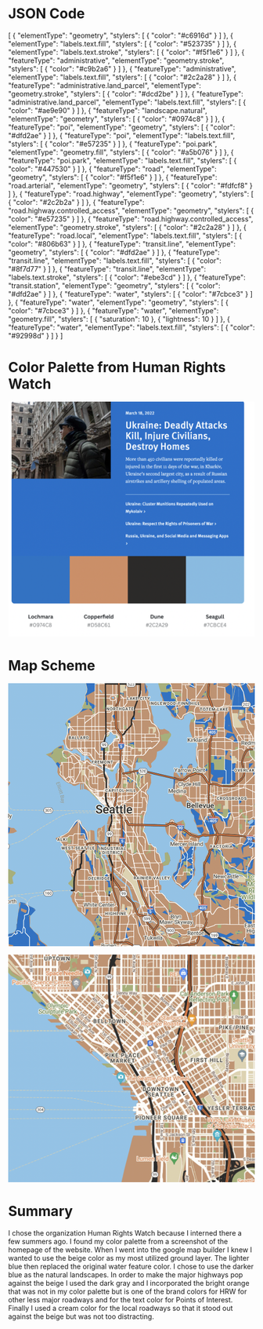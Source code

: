 # JSON Code

[
  {
    "elementType": "geometry",
    "stylers": [
      {
        "color": "#c6916d"
      }
    ]
  },
  {
    "elementType": "labels.text.fill",
    "stylers": [
      {
        "color": "#523735"
      }
    ]
  },
  {
    "elementType": "labels.text.stroke",
    "stylers": [
      {
        "color": "#f5f1e6"
      }
    ]
  },
  {
    "featureType": "administrative",
    "elementType": "geometry.stroke",
    "stylers": [
      {
        "color": "#c9b2a6"
      }
    ]
  },
  {
    "featureType": "administrative",
    "elementType": "labels.text.fill",
    "stylers": [
      {
        "color": "#2c2a28"
      }
    ]
  },
  {
    "featureType": "administrative.land_parcel",
    "elementType": "geometry.stroke",
    "stylers": [
      {
        "color": "#dcd2be"
      }
    ]
  },
  {
    "featureType": "administrative.land_parcel",
    "elementType": "labels.text.fill",
    "stylers": [
      {
        "color": "#ae9e90"
      }
    ]
  },
  {
    "featureType": "landscape.natural",
    "elementType": "geometry",
    "stylers": [
      {
        "color": "#0974c8"
      }
    ]
  },
  {
    "featureType": "poi",
    "elementType": "geometry",
    "stylers": [
      {
        "color": "#dfd2ae"
      }
    ]
  },
  {
    "featureType": "poi",
    "elementType": "labels.text.fill",
    "stylers": [
      {
        "color": "#e57235"
      }
    ]
  },
  {
    "featureType": "poi.park",
    "elementType": "geometry.fill",
    "stylers": [
      {
        "color": "#a5b076"
      }
    ]
  },
  {
    "featureType": "poi.park",
    "elementType": "labels.text.fill",
    "stylers": [
      {
        "color": "#447530"
      }
    ]
  },
  {
    "featureType": "road",
    "elementType": "geometry",
    "stylers": [
      {
        "color": "#f5f1e6"
      }
    ]
  },
  {
    "featureType": "road.arterial",
    "elementType": "geometry",
    "stylers": [
      {
        "color": "#fdfcf8"
      }
    ]
  },
  {
    "featureType": "road.highway",
    "elementType": "geometry",
    "stylers": [
      {
        "color": "#2c2b2a"
      }
    ]
  },
  {
    "featureType": "road.highway.controlled_access",
    "elementType": "geometry",
    "stylers": [
      {
        "color": "#e57235"
      }
    ]
  },
  {
    "featureType": "road.highway.controlled_access",
    "elementType": "geometry.stroke",
    "stylers": [
      {
        "color": "#2c2a28"
      }
    ]
  },
  {
    "featureType": "road.local",
    "elementType": "labels.text.fill",
    "stylers": [
      {
        "color": "#806b63"
      }
    ]
  },
  {
    "featureType": "transit.line",
    "elementType": "geometry",
    "stylers": [
      {
        "color": "#dfd2ae"
      }
    ]
  },
  {
    "featureType": "transit.line",
    "elementType": "labels.text.fill",
    "stylers": [
      {
        "color": "#8f7d77"
      }
    ]
  },
  {
    "featureType": "transit.line",
    "elementType": "labels.text.stroke",
    "stylers": [
      {
        "color": "#ebe3cd"
      }
    ]
  },
  {
    "featureType": "transit.station",
    "elementType": "geometry",
    "stylers": [
      {
        "color": "#dfd2ae"
      }
    ]
  },
  {
    "featureType": "water",
    "stylers": [
      {
        "color": "#7cbce3"
      }
    ]
  },
  {
    "featureType": "water",
    "elementType": "geometry",
    "stylers": [
      {
        "color": "#7cbce3"
      }
    ]
  },
  {
    "featureType": "water",
    "elementType": "geometry.fill",
    "stylers": [
      {
        "saturation": 10
      },
      {
        "lightness": 10
      }
    ]
  },
  {
    "featureType": "water",
    "elementType": "labels.text.fill",
    "stylers": [
      {
        "color": "#92998d"
      }
    ]
  }
]

# Color Palette from Human Rights Watch

![image of color palette](ColorPalette.png)

# Map Scheme

![image of map1](Map1.png)

![image of map](Map2.png)

# Summary

I chose the organization Human Rights Watch because I interned there a few summers ago. I found my color palette from a screenshot of the homepage of the website. When I went into the google map builder I knew I wanted to use the beige color as my most utilized ground layer. The lighter blue then replaced the original water feature color. I chose to use the darker blue as the natural landscapes. In order to make the major highways pop against the beige I used the dark gray and I incorporated the bright orange that was not in my color palette but is one of the brand colors for HRW for other less major roadways and for the text color for Points of Interest. Finally I used a cream color for the local roadways so that it stood out against the beige but was not too distracting. 




